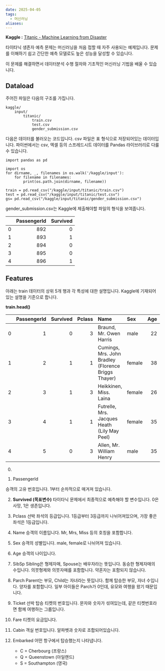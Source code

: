 ```yaml
---
date: 2025-04-05
tags:
  - 머신러닝
aliases:
---
```


**Kaggle  :** [Titanic - Machine Learning from Disaster](https://www.kaggle.com/c/titanic)

타이타닉 생존자 예측 문제는 머신러닝을 처음 접할 때 자주 사용되는 예제입니다. 문제를 이해하기 쉽고 간단한 예측 모델로도 높은 성능을 달성할 수 있습니다.

이 문제를 해결하면서 데이터분석 수행 절차와 기초적인 머신러닝 기법을 배울 수 있습니다. 

## Dataload

주어진 파일은 다음의 구조를 가집니다.

```
kaggle/
	input/
		titanic/
			train.csv
			test.csv
			gender_submission.csv
```

다음은 데이터를 불러오는 코드입니다. csv 파일은 표 형식으로 저장되어있는 데이터입니다. 파이썬에서는 csv, 엑셀 등의 스프레드시트 데이터를 Pandas 라이브러리로 다룰 수 있습니다.

```
import pandas as pd

import os
for dirname, _, filenames in os.walk('/kaggle/input'):
    for filename in filenames:
        print(os.path.join(dirname, filename))

train = pd.read_csv("/kaggle/input/titanic/train.csv")
test = pd.read_csv("/kaggle/input/titanic/test.csv")
gs= pd.read_csv("/kaggle/input/titanic/gender_submission.csv")
```

gender_submission.csv는 Kaggle에 제출해야할 파일의 형식을 보여줍니다. 

|    |   PassengerId |   Survived |
|---:|--------------:|-----------:|
|  0 |           892 |          0 |
|  1 |           893 |          1 |
|  2 |           894 |          0 |
|  3 |           895 |          0 |
|  4 |           896 |          1 |
## Features

아래는 train 데이터의 상위 5개 행과 각 특성에 대한 설명입니다. Kaggle에 기재되어있는 설명을 기준으로 합니다.

**train.head()**

|     | PassengerId | Survived | Pclass | Name                                                | Sex    | Age | SibSp | Parch | Ticket           |    Fare | Cabin | Embarked |
| --: | ----------: | -------: | -----: | :-------------------------------------------------- | :----- | --: | ----: | ----: | :--------------- | ------: | :---- | :------- |
|   0 |           1 |        0 |      3 | Braund, Mr. Owen Harris                             | male   |  22 |     1 |     0 | A/5 21171        |    7.25 | nan   | S        |
|   1 |           2 |        1 |      1 | Cumings, Mrs. John Bradley (Florence Briggs Thayer) | female |  38 |     1 |     0 | PC 17599         | 71.2833 | C85   | C        |
|   2 |           3 |        1 |      3 | Heikkinen, Miss. Laina                              | female |  26 |     0 |     0 | STON/O2. 3101282 |   7.925 | nan   | S        |
|   3 |           4 |        1 |      1 | Futrelle, Mrs. Jacques Heath (Lily May Peel)        | female |  35 |     1 |     0 | 113803           |    53.1 | C123  | S        |
|   4 |           5 |        0 |      3 | Allen, Mr. William Henry                            | male   |  35 |     0 |     0 | 373450           |    8.05 | nan   | S        |

0. 

1. PassengerId

승객의 고유 번호입니다. 1부터 순차적으로 매겨져 있습니다.

2. **Survived (목표변수)**
	타이타닉 문제에서 최종적으로 예측해야 할 변수입니다. 0은 사망, 1은 생존입니다.

3. Pclass
	선박 좌석의 등급입니다. 1등급부터 3등급까지 나뉘어져있으며, 가장 좋은 좌석은 1등급입니다.

4. Name
	승객의 이름입니다. Mr, Mrs, Miss 등의 호칭을 포함합니다.

5. Sex
	승객의 성별입니다. male, female로 나뉘어져 있습니다.

6. Age
	승객의 나이입니다. 

7. SibSp
	Sibling은 형제자매, Spouse는 배우자라는 뜻입니다. 동승한 형제자매의 수입니다. 의붓형제와 의붓자매를 포함합니다. 약혼자는 포함되지 않습니다. 

8. Parch
	Parent는 부모, Child는 자녀라는 뜻입니다. 함께 탑승한 부모, 자녀 수입니다. 양자를 포함합니다. 
	일부 아이들은 Parch가 0인데, 유모와 여행을 왔기 때문입니다.

9. Ticket
	선박 탑승 티켓의 번호입니다. 문자와 숫자가 섞여있는데, 같은 티켓번호라면 함께 여행하는 그룹입니다.

10. Fare
	티켓의 요금입니다.

11. Cabin
	객실 번호입니다. 알파벳과 숫자로 조합되어있습니다.

12. Embarked
	어떤 항구에서 탑승했는지 나타냅니다. 
	- C = Cherbourg (프랑스)
	- Q = Queenstown (아일랜드)
	- S = Southampton (영국)

